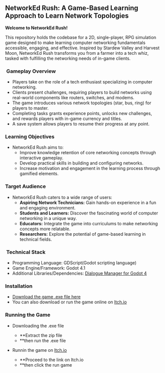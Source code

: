 ## NetworkEd Rush: A Game-Based Learning Approach to Learn Network Topologies

**Welcome to NetworkEd Rush!**

This repository holds the codebase for a 2D, single-player, RPG simulation game designed to make learning computer networking fundamentals accessible, engaging, and effective. Inspired by Stardew Valley and Harvest Moon, NetworkEd Rush transforms you from a farmer into a tech whiz, tasked with fulfilling the networking needs of in-game clients.

### ️ Gameplay Overview

* Players take on the role of a tech enthusiast specializing in computer networking.
* Clients present challenges, requiring players to build networks using real-world components like routers, switches, and modems.
* The game introduces various network topologies (star, bus, ring) for players to master.
* Completing tasks grants experience points, unlocks new challenges, and rewards players with in-game currency and titles.
* A save system allows players to resume their progress at any point.

###  Learning Objectives

* NetworkEd Rush aims to:
    * Improve knowledge retention of core networking concepts through interactive gameplay.
    * Develop practical skills in building and configuring networks.
    * Increase motivation and engagement in the learning process through gamified elements.

###  Target Audience

* NetworkEd Rush caters to a wide range of users:
    * **Aspiring Network Technicians:** Gain hands-on experience in a fun and engaging environment.
    * **Students and Learners:** Discover the fascinating world of computer networking in a unique way.
    * **Educators:** Integrate the game into curriculums to make networking concepts more relatable.
    * **Researchers:** Explore the potential of game-based learning in technical fields.

### ️ Technical Stack

* Programming Language: GDScript(Godot scripting language)
* Game Engine/Framework: Godot 4.1
* Additional Libraries/Dependencies: [Dialogue Manager for Godot 4](https://github.com/nathanhoad/godot_dialogue_manager)

###  Installation

  * [Download the game .exe file here](https://github.com/TenshinAkuma/NetworkedRush-2.0/releases/download/v1.0.0/networked-rush-exe-release.zip)
  *  You can also download or run the game online on [Itch.io](https://tenshinakuma10.itch.io/networked-rush)

###  Running the Game

* Downloading the .exe file
  *  **Extract the zip file
  *  **then run the .exe file

* Runnin the game on [Itch.io](https://tenshinakuma10.itch.io/networked-rush)
  *  **Proceed to the link on Itch.io
  *  **then click the run game

